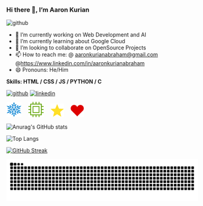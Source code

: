 <!---
AaronKurian/AaronKurian is a ✨ special ✨ repository because its `README.md` (this file) appears on your GitHub profile.
You can click the Preview link to take a look at your changes.
--->
### Hi there 👋, I’m Aaron Kurian
![github](https://github.com/AaronKurian)




- 🔭 I’m currently working on  Web Development and AI 
- 🌱 I’m currently learning about Google Cloud 
- 💞️ I’m looking to collaborate on OpenSource Projects  
- 📫 How to reach me: @ aaronkurianabraham@gmail.com @https://www.linkedin.com/in/aaronkurianabraham 
- 😄 Pronouns: He/Him

**Skills:  HTML / CSS / JS / PYTHON / C**


[<img src='https://cdn.jsdelivr.net/npm/simple-icons@3.0.1/icons/github.svg' alt='github' height='40'>](https://github.com/AaronKurian)   [<img src='https://cdn.jsdelivr.net/npm/simple-icons@3.0.1/icons/linkedin.svg' alt='linkedin' height='40'>](https://www.linkedin.com/in/aaronkurianabraham/)  


<a href='https://archiveprogram.github.com/'><img src='https://raw.githubusercontent.com/acervenky/animated-github-badges/master/assets/acbadge.gif' width='40' height='40'></a>   <a href='https://docs.github.com/en/developers'><img src='https://raw.githubusercontent.com/acervenky/animated-github-badges/master/assets/devbadge.gif' width='40' height='40'></a>   <a href='https://stars.github.com/'><img src='https://raw.githubusercontent.com/acervenky/animated-github-badges/master/assets/starbadge.gif' width='35' height='35'></a>    <a href='https://docs.github.com/en/github/supporting-the-open-source-community-with-github-sponsors'><img src='https://raw.githubusercontent.com/acervenky/animated-github-badges/master/assets/sponsorbadge.gif' width='35' height='35'></a> 


                                                                                                                                                                                                                                                                                                                                                                                                                                                                                                                                                         

![Anurag's GitHub stats](https://github-readme-stats.vercel.app/api?username=aaronkurian&show_icons=true&theme=chartreuse-dark)     

![Top Langs](https://github-readme-stats.vercel.app/api/top-langs/?username=aaronkurian&layout=compact&theme=chartreuse-dark)
                                                                                                                                   
[![GitHub Streak](http://github-readme-streak-stats.herokuapp.com?user=aaronkurian&theme=chartreuse-dark&hide_border=false&date_format=M%20j%5B%2C%20Y%5D&mode=weekly)](https://git.io/streak-stats)
                                                                                                                                                                                                                                                                                                                                                                                                               

![snake gif](https://github.com/AaronKurian/AaronKurian/blob/output/github-contribution-grid-snake-dark.svg)
